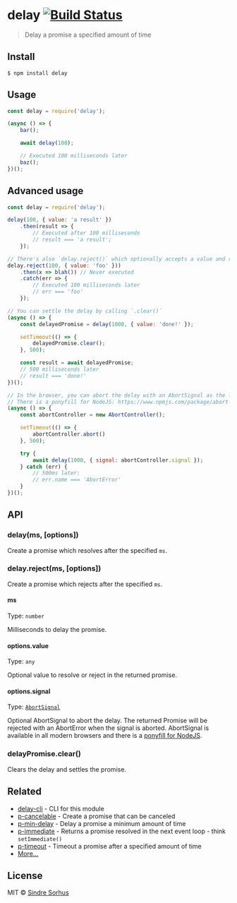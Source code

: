 # delay [![Build Status](https://travis-ci.org/sindresorhus/delay.svg?branch=master)](https://travis-ci.org/sindresorhus/delay)

> Delay a promise a specified amount of time


## Install

```
$ npm install delay
```


## Usage

```js
const delay = require('delay');

(async () => {
	bar();

	await delay(100);

	// Executed 100 milliseconds later
	baz();
})();
```


## Advanced usage

```js
const delay = require('delay');

delay(100, { value: 'a result' })
	.then(result => {
		// Executed after 100 milliseconds
		// result === 'a result';
	});

// There's also `delay.reject()` which optionally accepts a value and rejects it `ms` later
delay.reject(100, { value: 'foo' }))
	.then(x => blah()) // Never executed
	.catch(err => {
		// Executed 100 milliseconds later
		// err === 'foo'
	});

// You can settle the delay by calling `.clear()`
(async () => {
	const delayedPromise = delay(1000, { value: 'done!' });

	setTimeout(() => {
		delayedPromise.clear();
	}, 500);

	const result = await delayedPromise;
	// 500 milliseconds later
	// result === 'done!'
})();

// In the browser, you can abort the delay with an AbortSignal as the last parameter
// There is a ponyfill for NodeJS: https://www.npmjs.com/package/abort-controller
(async () => {
	const abortController = new AbortController();

	setTimeout(() => {
		abortController.abort()
	}, 500);

	try {
		await delay(1000, { signal: abortController.signal });
	} catch (err) {
		// 500ms later:
		// err.name === 'AbortError'
	}
})();
```


## API

### delay(ms, [options])

Create a promise which resolves after the specified `ms`.

### delay.reject(ms, [options])

Create a promise which rejects after the specified `ms`.

#### ms

Type: `number`

Milliseconds to delay the promise.

#### options.value

Type: `any`

Optional value to resolve or reject in the returned promise.

#### options.signal

Type: [`AbortSignal`](https://developer.mozilla.org/en-US/docs/Web/API/AbortSignal)

Optional AbortSignal to abort the delay.
The returned Promise will be rejected with an AbortError when the signal is aborted.
AbortSignal is available in all modern browsers and there is a [ponyfill for NodeJS](https://www.npmjs.com/package/abort-controller).

### delayPromise.clear()

Clears the delay and settles the promise.


## Related

- [delay-cli](https://github.com/sindresorhus/delay-cli) - CLI for this module
- [p-cancelable](https://github.com/sindresorhus/p-cancelable) - Create a promise that can be canceled
- [p-min-delay](https://github.com/sindresorhus/p-min-delay) - Delay a promise a minimum amount of time
- [p-immediate](https://github.com/sindresorhus/p-immediate) - Returns a promise resolved in the next event loop - think `setImmediate()`
- [p-timeout](https://github.com/sindresorhus/p-timeout) - Timeout a promise after a specified amount of time
- [More…](https://github.com/sindresorhus/promise-fun)


## License

MIT © [Sindre Sorhus](https://sindresorhus.com)
